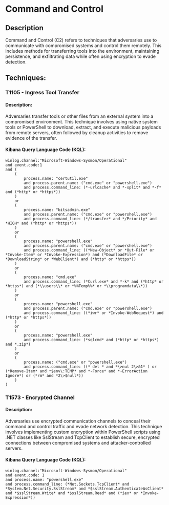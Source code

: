 # Command and Control

## Description
Command and Control (C2) refers to techniques that adversaries use to communicate with compromised systems and control them remotely. This includes methods for transferring tools into the environment, maintaining persistence, and exfiltrating data while often using encryption to evade detection.

## Techniques:
### T1105 - Ingress Tool Transfer
#### Description:
Adversaries transfer tools or other files from an external system into a compromised environment. This technique involves using native system tools or PowerShell to download, extract, and execute malicious payloads from remote servers, often followed by cleanup activities to remove evidence of the transfer.

#### Kibana Query Language Code (KQL):
```
winlog.channel:"Microsoft-Windows-Sysmon/Operational"
and event.code:1
and (
    (
        process.name: "certutil.exe"
        and process.parent.name: ("cmd.exe" or "powershell.exe")
        and process.command_line: (*-urlcache* and *-split* and *-f* and (*http* or *https*))
    )
    or
    (
        process.name: "bitsadmin.exe"
        and process.parent.name: ("cmd.exe" or "powershell.exe")
        and process.command_line: (*/transfer* and */Priority* and *HIGH* and (*http* or *https*))
    )
    or
    (
        process.name: "powershell.exe"
        and process.parent.name: ("cmd.exe" or "powershell.exe")
        and process.command_line: ((*New-Object* or *Out-File* or *Invoke-Item* or *Invoke-Expression*) and (*DownloadFile* or *DownloadString* or *WebClient*) and (*http* or *https*))
    )
    or
    (
        process.name: "cmd.exe"
        and process.command_line: (*Curl.exe* and *-k* and (*http* or *https*) and (*\\users\\* or *%%Temp%%* or *\\programdata\\*))
    )
    or
    (
        process.name: "powershell.exe"
        and process.parent.name: ("cmd.exe" or "powershell.exe")
        and process.command_line: ((*iwr* or *Invoke-WebRequest*) and (*http* or *https*))
    )
    or
    (
        process.name: "powershell.exe"
        and process.command_line: (*sqlcmd* and (*http* or *https*) and *.zip*)
    )
    or
    (
        process.name: ("cmd.exe" or "powershell.exe")
        and process.command_line: ((* del * and *\>nul 2\>&1* ) or (*Remove-Item* and *$env\:TEMP* and *-Force* and *-ErrorAction Ignore*) or (*rm* and *2\>$null*))
    )
)
```

### T1573 - Encrypted Channel
#### Description:
Adversaries use encrypted communication channels to conceal their command and control traffic and evade network detection. This technique involves implementing custom encryption within PowerShell scripts using .NET classes like SslStream and TcpClient to establish secure, encrypted connections between compromised systems and attacker-controlled servers.

#### Kibana Query Language Code (KQL):
```
winlog.channel:"Microsoft-Windows-Sysmon/Operational"
and event.code: 1
and process.name: "powershell.exe"
and process.command_line: (*Net.Sockets.TcpClient* and *System.Net.Security.SslStream* and *$sslStream.AuthenticateAsClient* and *$sslStream.Write* and *$sslStream.Read* and (*iex* or *Invoke-Expression*))
```

